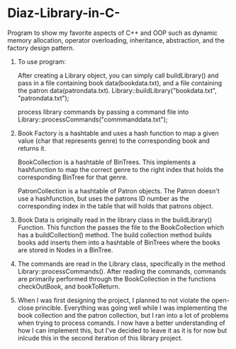 # Diaz-Library-in-C-
Program to show my favorite aspects of C++ and OOP such as dynamic memory allocation, operator overloading, inheritance, abstraction, and the factory design pattern.

1. To use program:
   
   After creating a Library object, you can simply call 
   buildLibrary() and pass in a file containing book data(bookdata.txt),
   and a file containing the patron data(patrondata.txt). 
   Library::buildLibrary("bookdata.txt", "patrondata.txt");
   
   process library commands by passing a command file into
   Library::processCommands("commmanddata.txt");
   
   

2. Book Factory is a hashtable and uses a hash function
   to map a given value (char that represents genre) to 
   the corresponding book and returns it.

   BookCollection is a hashtable of BinTrees. This implements
   a hashfunction to map the correct genre to the right index
   that holds the corresponding BinTree for that genre.

   PatronCollection is a hashtable of Patron objects. The Patron
   doesn't use a hashfunction, but uses the patrons ID number
   as the corresponding index in the table that will holds that 
   patrons object.

3. Book Data is originally read in the library class in the 
   buildLibrary() Function. This function the passes the file 
   to the BookCollection which has a buildCollection() method.
   The build collection method builds books add inserts them
   into a hashtable of BinTrees where the books are stored in
   Nodes in a BinTree.

4. The commands are read in the Library class, specifically in the
   method Library::processCommands(). After reading the commands,
   commands are primarily performed through the BookCollection in 
   the functions checkOutBook, and bookToReturn.

5. When I was first designing the project, I planned to not violate the
   open-close princible. Everything was going well while I was implementing
   the book collection and the patron collection, but I ran into a lot of
   problems when trying to process comands. I now have
   a better understanding of how I can implement this, but I've decided to
   leave it as it is for now but inlcude this in the second iteration
   of this library project.
